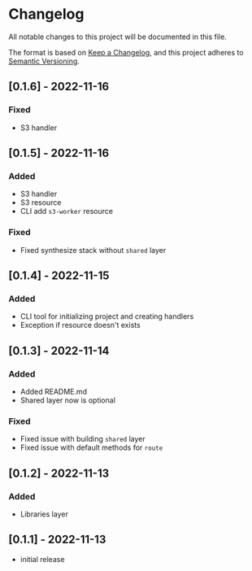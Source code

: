 # Changelog

All notable changes to this project will be documented in this file.

The format is based on [Keep a Changelog],
and this project adheres to [Semantic Versioning].

## [0.1.6] - 2022-11-16

### Fixed

- S3 handler

## [0.1.5] - 2022-11-16

### Added

- S3 handler
- S3 resource
- CLI add `s3-worker` resource

### Fixed

- Fixed synthesize stack without `shared` layer

## [0.1.4] - 2022-11-15

### Added

- CLI tool for initializing project and creating handlers
- Exception if resource doesn't exists

## [0.1.3] - 2022-11-14

### Added

- Added README.md
- Shared layer now is optional

### Fixed

- Fixed issue with building `shared` layer
- Fixed issue with default methods for `route`

## [0.1.2] - 2022-11-13

### Added

- Libraries layer

## [0.1.1] - 2022-11-13

- initial release

<!-- Links -->
[keep a changelog]: https://keepachangelog.com/en/1.0.0/
[semantic versioning]: https://semver.org/spec/v2.0.0.html

<!-- Versions -->
